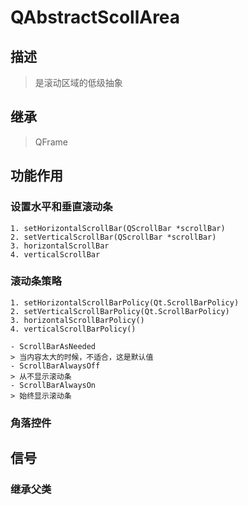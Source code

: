 # QAbstractScollArea
## 描述
> 是滚动区域的低级抽象
## 继承
> QFrame

## 功能作用
### 设置水平和垂直滚动条
    1. setHorizontalScrollBar(QScrollBar *scrollBar)
    2. setVerticalScrollBar(QScrollBar *scrollBar)
    3. horizontalScrollBar
    4. verticalScrollBar

### 滚动条策略
    1. setHorizontalScrollBarPolicy(Qt.ScrollBarPolicy)
    2. setVerticalScrollBarPolicy(Qt.ScrollBarPolicy)
    3. horizontalScrollBarPolicy()
    4. verticalScrollBarPolicy()

    - ScrollBarAsNeeded
    > 当内容太大的时候，不适合，这是默认值
    - ScrollBarAlwaysOff
    > 从不显示滚动条
    - ScrollBarAlwaysOn
    > 始终显示滚动条
### 角落控件
## 信号
### 继承父类